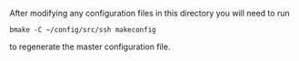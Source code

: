 After modifying any configuration files in this directory you will need to run 

```shell
bmake -C ~/config/src/ssh makeconfig
```

to regenerate the master configuration file.
